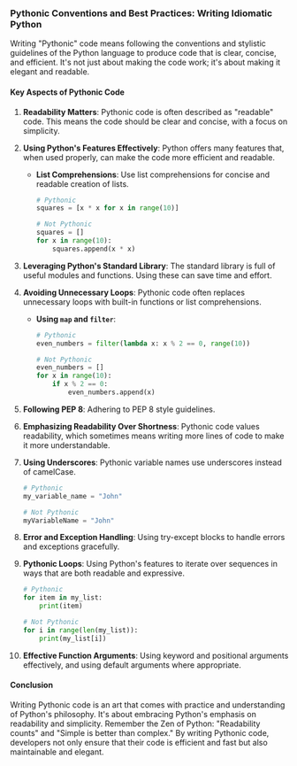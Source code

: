 ### Pythonic Conventions and Best Practices: Writing Idiomatic Python

Writing "Pythonic" code means following the conventions and stylistic guidelines of the Python language to produce code that is clear, concise, and efficient. It's not just about making the code work; it's about making it elegant and readable.

#### Key Aspects of Pythonic Code

1. **Readability Matters**: Pythonic code is often described as "readable" code. This means the code should be clear and concise, with a focus on simplicity.

2. **Using Python's Features Effectively**: Python offers many features that, when used properly, can make the code more efficient and readable.

   - **List Comprehensions**:
     Use list comprehensions for concise and readable creation of lists.
     
     ```python
     # Pythonic
     squares = [x * x for x in range(10)]
     
     # Not Pythonic
     squares = []
     for x in range(10):
         squares.append(x * x)
     ```

3. **Leveraging Python's Standard Library**: The standard library is full of useful modules and functions. Using these can save time and effort.

4. **Avoiding Unnecessary Loops**: Pythonic code often replaces unnecessary loops with built-in functions or list comprehensions.

   - **Using `map` and `filter`**:
     
     ```python
     # Pythonic
     even_numbers = filter(lambda x: x % 2 == 0, range(10))
     
     # Not Pythonic
     even_numbers = []
     for x in range(10):
         if x % 2 == 0:
             even_numbers.append(x)
     ```

5. **Following PEP 8**: Adhering to PEP 8 style guidelines.

6. **Emphasizing Readability Over Shortness**: Pythonic code values readability, which sometimes means writing more lines of code to make it more understandable.

7. **Using Underscores**: Pythonic variable names use underscores instead of camelCase.

   ```python
   # Pythonic
   my_variable_name = "John"

   # Not Pythonic
   myVariableName = "John"
   ```

8. **Error and Exception Handling**: Using try-except blocks to handle errors and exceptions gracefully.

9. **Pythonic Loops**: Using Python's features to iterate over sequences in ways that are both readable and expressive.

   ```python
   # Pythonic
   for item in my_list:
       print(item)
   
   # Not Pythonic
   for i in range(len(my_list)):
       print(my_list[i])
   ```

10. **Effective Function Arguments**: Using keyword and positional arguments effectively, and using default arguments where appropriate.

#### Conclusion

Writing Pythonic code is an art that comes with practice and understanding of Python's philosophy. It's about embracing Python's emphasis on readability and simplicity. Remember the Zen of Python: "Readability counts" and "Simple is better than complex." By writing Pythonic code, developers not only ensure that their code is efficient and fast but also maintainable and elegant.